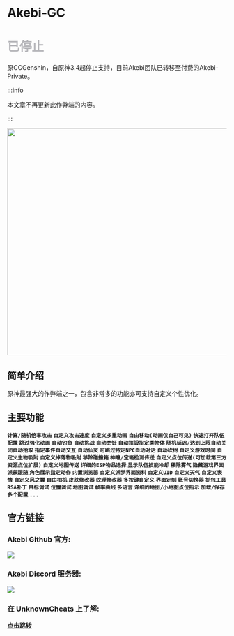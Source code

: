 # Akebi-GC

# <font color=#b6b6ba>已停止</font>

原CCGenshin，自原神3.4起停止支持，目前Akebi团队已转移至付费的Akebi-Private。

:::info

本文章不再更新此作弊端的内容。

:::

<div align=center>
    <img src="https://user-images.githubusercontent.com/67109235/176832764-471a6bd5-405f-43dd-97ec-c11997880993.png" width="520"/>
</div>

## 简单介绍

原神最强大的作弊端之一，包含非常多的功能亦可支持自定义个性优化。

## 主要功能

**`计算/随机倍率攻击` `自定义攻击速度` `自定义多重动画` `自由移动(动画仅自己可见)` `快速打开队伍配置` `跳过强化动画` `自动钓鱼` `自动挑战` `自动烹饪` `自动摧毁指定类物体` `随机延迟/达到上限自动关闭自动拾取` `指定事件自动交互` `自动仙灵` `可跳过特定NPC自动对话` `自动砍树` `自定义游戏时间` `自定义生物吸附` `自定义掉落物吸附` `移除碰撞箱` `神瞳/宝箱检测传送` `自定义点位传送(可加载第三方资源点位扩展)` `自定义地图传送` `详细的ESP物品选择` `显示队伍技能冷却` `移除雾气` `隐藏游戏界面` `派蒙跟随` `角色展示指定动作` `内置浏览器` `自定义派梦界面资料` `自定义UID` `自定义天气` `自定义表情` `自定义风之翼` `自由相机` `皮肤修改器` `纹理修改器` `多按键自定义` `界面定制` `账号切换器` `抓包工具` `RSA补丁` `目标调试` `位置调试` `地图调试` `帧率曲线` `多语言` `详细的地图/小地图点位指示` `加载/保存多个配置` `...`**


## 官方链接

### Akebi Github 官方: 
<a href="https://github.com/lwd-temp/Akebi-GC"><img src="https://img.shields.io/github/stars/lwd-temp/Akebi-GC?style=for-the-badge"></a>

### Akebi Discord 服务器: 
<a href="https://discord.gg/akebi"><img src="https://img.shields.io/discord/440536354544156683?label=Discord&logo=discord&style=for-the-badge&color=blueviolet"></a>

### 在 UnknownCheats 上了解: 
[**点击跳转**](https://www.unknowncheats.me/forum/genshin-impact/512860-akebi-genshin-cheat.html)